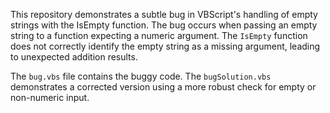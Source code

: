 This repository demonstrates a subtle bug in VBScript's handling of empty strings with the IsEmpty function. The bug occurs when passing an empty string to a function expecting a numeric argument.  The `IsEmpty` function does not correctly identify the empty string as a missing argument, leading to unexpected addition results.

The `bug.vbs` file contains the buggy code. The `bugSolution.vbs` demonstrates a corrected version using a more robust check for empty or non-numeric input.